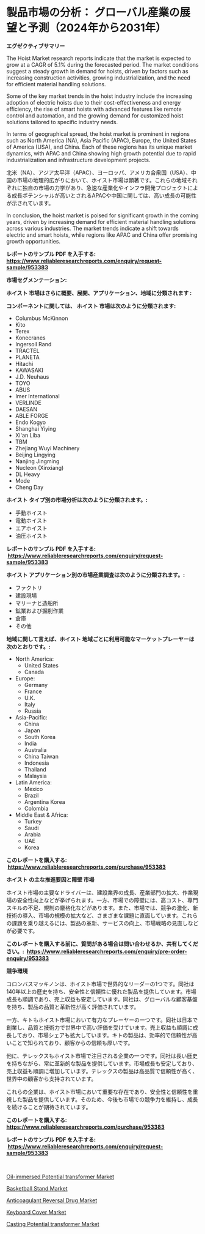 <p><h1>製品市場の分析： グローバル産業の展望と予測（2024年から2031年）</h1></p><p><strong>エグゼクティブサマリー</strong></p>
<p><p>The Hoist Market research reports indicate that the market is expected to grow at a CAGR of 5.1% during the forecasted period. The market conditions suggest a steady growth in demand for hoists, driven by factors such as increasing construction activities, growing industrialization, and the need for efficient material handling solutions.</p><p>Some of the key market trends in the hoist industry include the increasing adoption of electric hoists due to their cost-effectiveness and energy efficiency, the rise of smart hoists with advanced features like remote control and automation, and the growing demand for customized hoist solutions tailored to specific industry needs.</p><p>In terms of geographical spread, the hoist market is prominent in regions such as North America (NA), Asia Pacific (APAC), Europe, the United States of America (USA), and China. Each of these regions has its unique market dynamics, with APAC and China showing high growth potential due to rapid industrialization and infrastructure development projects.</p><p>北米（NA）、アジア太平洋（APAC）、ヨーロッパ、アメリカ合衆国（USA）、中国の市場の地理的広がりにおいて、ホイスト市場は顕著です。これらの地域それぞれに独自の市場の力学があり、急速な産業化やインフラ開発プロジェクトによる成長ポテンシャルが高いとされるAPACや中国に関しては、高い成長の可能性が示されています。</p><p>In conclusion, the hoist market is poised for significant growth in the coming years, driven by increasing demand for efficient material handling solutions across various industries. The market trends indicate a shift towards electric and smart hoists, while regions like APAC and China offer promising growth opportunities.</p></p>
<p><strong>レポートのサンプル PDF を入手する: <a href="https://www.reliableresearchreports.com/enquiry/request-sample/953383">https://www.reliableresearchreports.com/enquiry/request-sample/953383</a></strong></p>
<p><strong>市場セグメンテーション:</strong></p>
<p><strong> ホイスト 市場はさらに概要、展開、アプリケーション、地域に分類されます :</strong></p>
<p><strong>コンポーネントに関しては、 ホイスト 市場は次のように分類されます: &nbsp;</strong></p>
<p><ul><li>Columbus McKinnon</li><li>Kito</li><li>Terex</li><li>Konecranes</li><li>Ingersoll Rand</li><li>TRACTEL</li><li>PLANETA</li><li>Hitachi</li><li>KAWASAKI</li><li>J.D. Neuhaus</li><li>TOYO</li><li>ABUS</li><li>Imer International</li><li>VERLINDE</li><li>DAESAN</li><li>ABLE FORGE</li><li>Endo Kogyo</li><li>Shanghai Yiying</li><li>Xi'an Liba</li><li>TBM</li><li>Zhejiang Wuyi Machinery</li><li>Beijing Lingying</li><li>Nanjing Jingming</li><li>Nucleon (Xinxiang)</li><li>DL Heavy</li><li>Mode</li><li>Cheng Day</li></ul></p>
<p><strong> ホイスト タイプ別の市場分析は次のように分類されます。:</strong></p>
<p><ul><li>手動ホイスト</li><li>電動ホイスト</li><li>エアホイスト</li><li>油圧ホイスト</li></ul></p>
<p><strong>レポートのサンプル PDF を入手する: &nbsp;<a href="https://www.reliableresearchreports.com/enquiry/request-sample/953383">https://www.reliableresearchreports.com/enquiry/request-sample/953383</a></strong></p>
<p><strong> ホイスト アプリケーション別の市場産業調査は次のように分類されます。:</strong></p>
<p><ul><li>ファクトリ</li><li>建設現場</li><li>マリーナと造船所</li><li>鉱業および掘削作業</li><li>倉庫</li><li>その他</li></ul></p>
<p><strong>地域に関して言えば、ホイスト 地域ごとに利用可能なマーケットプレーヤーは次のとおりです。:</strong></p>
<p><ul>
    <li>
        North America:
        <ul>
            <li>United States</li>
            <li>Canada</li>
        </ul>
    </li>
    <li>
        Europe:
        <ul>
            <li>Germany</li>
            <li>France</li>
            <li>U.K.</li>
            <li>Italy</li>
            <li>Russia</li>
        </ul>
    </li>
    <li>
        Asia-Pacific:
        <ul>
            <li>China</li>
            <li>Japan</li>
            <li>South Korea</li>
            <li>India</li>
            <li>Australia</li>
            <li>China Taiwan</li>
            <li>Indonesia</li>
            <li>Thailand</li>
            <li>Malaysia</li>
        </ul>
    </li>
    <li>
        Latin America:
        <ul>
            <li>Mexico</li>
            <li>Brazil</li>
            <li>Argentina Korea</li>
            <li>Colombia</li>
        </ul>
    </li>
    <li>
        Middle East & Africa:
        <ul>
            <li>Turkey</li>
            <li>Saudi</li>
            <li>Arabia</li>
            <li>UAE</li>
            <li>Korea</li>
        </ul>
    </li>
    </ul></p>
<p><strong>このレポートを購入する: &nbsp;<a href="https://www.reliableresearchreports.com/purchase/953383">https://www.reliableresearchreports.com/purchase/953383</a></strong></p>
<p><strong>ホイスト の主な推進要因と障壁 市場</strong></p>
<p><p>ホイスト市場の主要なドライバーは、建設業界の成長、産業部門の拡大、作業現場の安全性向上などが挙げられます。一方、市場での障壁には、高コスト、専門スキルの不足、規制の厳格化などがあります。また、市場では、競争の激化、新技術の導入、市場の規模の拡大など、さまざまな課題に直面しています。これらの課題を乗り越えるには、製品の革新、サービスの向上、市場戦略の見直しなどが必要です。</p></p>
<p><strong>このレポートを購入する前に、質問がある場合は問い合わせるか、共有してください。:&nbsp; <a href="https://www.reliableresearchreports.com/enquiry/pre-order-enquiry/953383">https://www.reliableresearchreports.com/enquiry/pre-order-enquiry/953383</a></strong></p>
<p><strong>競争環境</strong></p>
<p><p>コロンバスマッキノンは、ホイスト市場で世界的なリーダーの1つです。同社は140年以上の歴史を持ち、安全性と信頼性に優れた製品を提供しています。市場成長も順調であり、売上収益も安定しています。同社は、グローバルな顧客基盤を持ち、製品の品質と革新性が高く評価されています。</p><p>一方、キトもホイスト市場において有力なプレーヤーの一つです。同社は日本で創業し、品質と技術力で世界中で高い評価を受けています。売上収益も順調に成長しており、市場シェアも拡大しています。キトの製品は、効率的で信頼性が高いことで知られており、顧客からの信頼も厚いです。</p><p>他に、テレックスもホイスト市場で注目される企業の一つです。同社は長い歴史を持ちながら、常に革新的な製品を提供しています。市場成長も安定しており、売上収益も順調に増加しています。テレックスの製品は高品質で信頼性が高く、世界中の顧客から支持されています。</p><p>これらの企業は、ホイスト市場において重要な存在であり、安全性と信頼性を重視した製品を提供しています。そのため、今後も市場での競争力を維持し、成長を続けることが期待されています。</p></p>
<p><strong>このレポートを購入する: &nbsp; <a href="https://www.reliableresearchreports.com/purchase/953383">https://www.reliableresearchreports.com/purchase/953383</a></strong></p>
<p><strong>レポートのサンプル PDF を入手する: &nbsp;<a href="https://www.reliableresearchreports.com/enquiry/request-sample/953383">https://www.reliableresearchreports.com/enquiry/request-sample/953383</a></strong><strong></strong></p>
<p>&nbsp;</p>
<p><p><a href="https://bubble-tree-ea4.notion.site/Oil-immersed-Potential-transformer-Market-Provides-Detailed-Segmentation-of-this-Market-based-on-Typ-88f70efcd62f4efebca37793edef8ffd">Oil-immersed Potential transformer Market</a></p><p><a href="https://view.publitas.com/reportprime-1/basketball-stand-market-centers-on-aspects-such-as-market-growth-market-share-market-opportunity-and-projected-forecasts-spanning-from-2024-to-2031/">Basketball Stand Market</a></p><p><a href="https://thundering-castanet-c65.notion.site/Global-Anticoagulant-Reversal-Drug-Market-by-Types-Applications-and-Major-Players-with-Regional-G-a5ed706517bc46208ea26d26384534c6">Anticoagulant Reversal Drug Market</a></p><p><a href="https://view.publitas.com/reportprime-1/keyboard-cover-market-size-global-industry-overview-market-segmentation-and-forecast-2024-to-2031/">Keyboard Cover Market</a></p><p><a href="https://thundering-castanet-c65.notion.site/Casting-Potential-transformer-Market-Research-Report-Unlocks-Analysis-on-the-Market-Financial-Status-b50be27c2420494f939cfc6ff5fea476">Casting Potential transformer Market</a></p></p>